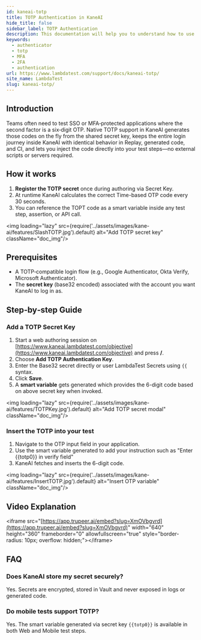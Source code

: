 ```yaml
---
id: kaneai-totp
title: TOTP Authentication in KaneAI
hide_title: false
sidebar_label: TOTP Authentication
description: This documentation will help you to understand how to use the TOTP Authentication feature while authoring your test cases via KaneAI.
keywords:
  - authenticator
  - totp
  - MFA
  - 2FA
  - authentication
url: https://www.lambdatest.com/support/docs/kaneai-totp/
site_name: LambdaTest
slug: kaneai-totp/
---
```


<script type="application/ld+json"
      dangerouslySetInnerHTML={{ __html: JSON.stringify({
       "@context": "https://schema.org",
        "@type": "BreadcrumbList",
        "itemListElement": [{
          "@type": "ListItem",
          "position": 1,
          "name": "Home",
          "item": "https://www.lambdatest.com"
        },{
          "@type": "ListItem",
          "position": 2,
          "name": "Support",
          "item": "https://www.lambdatest.com/support/docs/"
        },{
          "@type": "ListItem",
          "position": 3,
          "name": "TOTP Authentication in KaneAI",
          "item": "https://www.lambdatest.com/support/docs/kaneai-totp/"
        }]
      })
    }}
></script>
## Introduction

Teams often need to test SSO or MFA‑protected applications where the second factor is a six‑digit OTP. Native TOTP support in KaneAI generates those codes on the fly from the shared secret key, keeps the entire login journey inside KaneAI with identical behavior in Replay, generated code, and CI, and lets you inject the code directly into your test steps—no external scripts or servers required.

## How it works

1. **Register the TOTP secret** once  during authoring via Secret Key.
2. At runtime KaneAI calculates the correct Time-based OTP code every 30 seconds.
3. You can reference the TOPT code as a smart variable inside any test step, assertion, or API call.

<img loading="lazy" src={require('../assets/images/kane-ai/features/SlashTOTP.jpg').default} alt="Add TOTP secret key" className="doc\_img"/>

## Prerequisites

- A TOTP‑compatible login flow (e.g., Google Authenticator, Okta Verify, Microsoft Authenticator).
- The **secret key** (base32 encoded) associated with the account you want KaneAI to log in as.

## Step‑by‑step Guide

### Add a TOTP Secret Key

1. Start a web authoring session on [https://www.kaneai.lambdatest.com/objective](https://www.kaneai.lambdatest.com/objective) and press **/**.
2. Choose **Add TOTP Authentication Key**.
3. Enter the Base32 secret directly or user LambdaTest Secrets using `{{` syntax.
4. Click **Save**.
5. A **smart variable** gets generated which provides the 6-digit code based on above secret key when invoked.

<img loading="lazy" src={require('../assets/images/kane-ai/features/TOTPKey.jpg').default} alt="Add TOTP secret modal" className="doc\_img"/>

### Insert the TOTP into your test

1. Navigate to the OTP input field in your application.
2. Use the smart variable generated to add your instruction such as "Enter {{totp0}} in verify field"
3. KaneAI fetches and inserts the 6-digit code.

<img loading="lazy" src={require('../assets/images/kane-ai/features/InsertTOTP.jpg').default} alt="Insert OTP variable" className="doc\_img"/>

## Video Explanation

\<iframe src="[https://app.trupeer.ai/embed?slug=XmOVbgvrd](https://app.trupeer.ai/embed?slug=XmOVbgvrd)" width="640" height="360" frameborder="0" allowfullscreen="true" style="border-radius: 10px; overflow: hidden;">\</iframe>

## FAQ

### Does KaneAI store my secret securely?

Yes. Secrets are encrypted, stored in Vault and never exposed in logs or generated code.

### Do mobile tests support TOTP?

Yes. The smart variable generated via secret key `{{totp0}}` is available in both Web and Mobile test steps.
